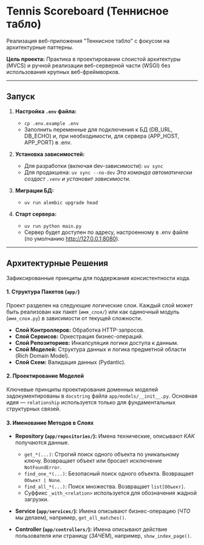 # Tennis Scoreboard (Теннисное табло)

Реализация веб-приложения "Теннисное табло" с фокусом на архитектурные паттерны.

**Цель проекта:** Практика в проектировании слоистой архитектуры (MVCS) и ручной реализации веб-серверной части (WSGI) без использования крупных веб-фреймворков.

---

## Запуск

1.  **Настройка `.env` файла:**
    -   `cp .env.example .env`
    -   Заполнить переменные для подключения к БД (DB_URL, DB_ECHO) и, при необходимости, для сервера (APP_HOST, APP_PORT) в .env.

2.  **Установка зависимостей:**
    -   Для разработки (включая dev-зависимости): `uv sync`
    -   Для продакшена: `uv sync --no-dev`
    *Эта команда автоматически создаст `.venv` и установит зависимости.*

3.  **Миграции БД:**
    -   `uv run alembic upgrade head`

4.  **Старт сервера:**
    -   `uv run python main.py`
    -   Сервер будет доступен по адресу, настроенному в .env файле (по умолчанию http://127.0.0.1:8080).

---

## Архитектурные Решения

Зафиксированные принципы для поддержания консистентности кода.

#### 1. Структура Пакетов (`app/`)
Проект разделен на следующие логические слои. Каждый слой может быть реализован как пакет (`имя_слоя/`) или как одиночный модуль (`имя_слоя.py`) в зависимости от текущей сложности.

-   **Слой Контроллеров:** Обработка HTTP-запросов.
-   **Слой Сервисов:** Оркестрация бизнес-операций.
-   **Слой Репозиториев:** Инкапсуляция логики доступа к данным.
-   **Слой Моделей:** Структура данных и логика предметной области (Rich Domain Model).
-   **Слой Схем:** Валидация данных (Pydantic).

#### 2. Проектирование Моделей
Ключевые принципы проектирования доменных моделей задокументированы в `docstring` файла `app/models/__init__.py`. Основная идея — `relationship` используется только для фундаментальных структурных связей.

#### 3. Именование Методов в Слоях

-   **Repository (`app/repositories/`):** Имена технические, описывают *КАК* получаются данные.
    -   `get_*(...)`: Строгий поиск одного объекта по уникальному ключу. Возвращает объект или бросает исключение `NotFoundError`.
    -   `find_one_*(...)`: Безопасный поиск одного объекта. Возвращает `Объект | None`.
    -   `find_all_*(...)`: Поиск множества. Возвращает `list[Объект]`.
    -   Суффикс `_with_<relation>` используется для обозначения жадной загрузки.

-   **Service (`app/services/`):** Имена описывают бизнес-операцию (*ЧТО* мы делаем), например, `get_all_matches()`.

-   **Controller (`app/controllers/`):** Имена описывают действие пользователя или страницу (*ЗАЧЕМ*), например, `show_index_page()`.